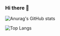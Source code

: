 ### Hi there 👋

![Anurag's GitHub stats](https://github-readme-stats.vercel.app/api?username=vakho10&show_icons=true)

![Top Langs](https://github-readme-stats.vercel.app/api/top-langs/?username=vakho10&layout=compact)
